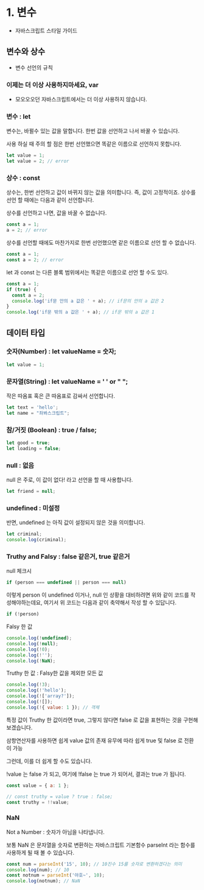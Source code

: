 # 1. 변수

- 자바스크립트 스타일 가이드

## 변수와 상수

- 변수 선언의 규칙

### 이제는 더 이상 사용하지마세요, var

- 모오오오던 자바스크립트에서는 더 이상 사용하지 않습니다.

### 변수 : let

변수는, 바뀔수 있는 값을 말합니다. 한번 값을 선언하고 나서 바꿀 수 있습니다.

사용 하실 때 주의 할 점은 한번 선언했으면 똑같은 이름으로 선언하지 못합니다.

```jsx
let value = 1;
let value = 2; // error
```

### 상수 : const

상수는, 한번 선언하고 값이 바뀌지 않는 값을 의미합니다. 즉, 값이 고정적이죠. 상수를 선언 할 때에는 다음과 같이 선언합니다.

상수를 선언하고 나면, 값을 바꿀 수 없습니다.

```jsx
const a = 1;
a = 2; // error
```

상수를 선언할 때에도 마찬가지로 한번 선언했으면 같은 이름으로 선언 할 수 없습니다.

```jsx
const a = 1;
const a = 2; // error
```

let 과 const 는 다른 블록 범위에서는 똑같은 이름으로 선언 할 수도 있다.

```jsx
const a = 1;
if (true) {
  const a = 2;
  console.log('if문 안의 a 값은 ' + a); // if문의 안의 a 값은 2
}
console.log('if문 밖의 a 값은 ' + a); // if문 밖의 a 값은 1
```

## 데이터 타입

### 숫자(Number) : let valueName = 숫자;

```jsx
let value = 1;
```

### 문자열(String) : let valueName = ' ' or " ";

작은 따옴표 혹은 큰 따옴표로 감싸서 선언합니다.

```jsx
let text = 'hello';
let name = "좌봐스크립트";
```

### 참/거짓 (Boolean) : true / false;

```jsx
let good = true;
let loading = false;
```

### null : 없음

null 은 주로, 이 값이 없다! 라고 선언을 할 때 사용합니다.

```jsx
let friend = null;
```

### undefined : 미설정

반면, undefined 는 아직 값이 설정되지 않은 것을 의미합니다.

```jsx
let criminal;
console.log(criminal);
```

### Truthy and Falsy : false 같은거, true 같은거

null 체크시

```jsx
if (person === undefined || person === null)
```

이렇게 person 이 undefined 이거나, null 인 상황을 대비하려면 위와 같이 코드를 작성해야하는데요, 여기서 위 코드는 다음과 같이 축약해서 작성 할 수 있답니다.

```jsx
if (!person)
```

Falsy 한 값

```jsx
console.log(!undefined);
console.log(!null);
console.log(!0);
console.log(!'');
console.log(!NaN);
```

Truthy 한 값 : Falsy한 값을 제외한 모든 값

```jsx
console.log(!3);
console.log(!'hello');
console.log(!['array?']);
console.log(![]);
console.log(!{ value: 1 }); // 객체
```

특정 값이 Truthy 한 값이라면 true, 그렇지 않다면 false 로 값을 표현하는 것을 구현해보겠습니다.

삼항연산자를 사용하면 쉽게 value 값의 존재 유무에 따라 쉽게 true 및 false 로 전환이 가능

그런데, 이를 더 쉽게 할 수도 있습니다.

!value 는 false 가 되고, 여기에 !false 는 true 가 되어서, 결과는 true 가 됩니다.

```jsx
const value = { a: 1 };

// const truthy = value ? true : false;
const truthy = !!value;
```

### NaN

Not a Number : 숫자가 아님을 나타냅니다.

보통 NaN 은 문자열을 숫자로 변환하는 자바스크립트 기본함수 parseInt 라는 함수를 사용하게 될 때 볼 수 있습니다.

```jsx
const num = parseInt('15', 10); // 10진수 15를 숫자로 변환하겠다는 의미
console.log(num); // 10
const notnum = parseInt('야호~', 10);
console.log(notnum); // NaN
```
